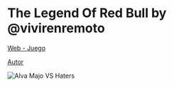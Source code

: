 # The Legend Of Red Bull by @vivirenremoto
 
[Web - Juego](https://vivirenremoto.github.io/zeldaredbull/)

[Autor](https://twitter.com/vivirenremoto)

![Alva Majo VS Haters](https://vivirenremoto.github.io/zeldaredbull/static/social.png?1)
